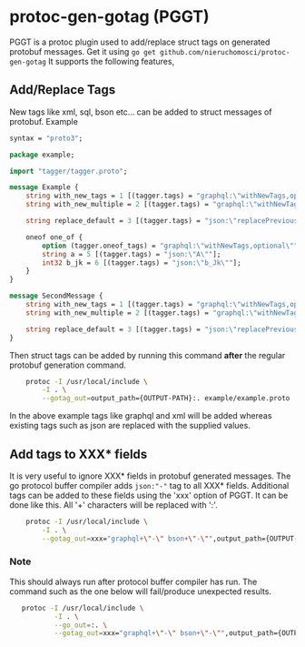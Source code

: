 # protoc-gen-gotag (PGGT)

PGGT is a protoc plugin used to add/replace struct tags on generated protobuf messages.
Get  it using `go get github.com/nieruchomosci/protoc-gen-gotag` It supports the following features,

## Add/Replace Tags

New tags like xml, sql, bson etc... can be added to struct messages of protobuf. Example

```proto
syntax = "proto3";

package example;

import "tagger/tagger.proto";

message Example {
    string with_new_tags = 1 [(tagger.tags) = "graphql:\"withNewTags,optional\"" ];
    string with_new_multiple = 2 [(tagger.tags) = "graphql:\"withNewTags,optional\" xml:\"multi,omitempty\"" ];

    string replace_default = 3 [(tagger.tags) = "json:\"replacePrevious\""] ;

    oneof one_of {
        option (tagger.oneof_tags) = "graphql:\"withNewTags,optional\"";
        string a = 5 [(tagger.tags) = "json:\"A\""];
        int32 b_jk = 6 [(tagger.tags) = "json:\"b_Jk\""];
    }
}

message SecondMessage {
    string with_new_tags = 1 [(tagger.tags) = "graphql:\"withNewTags,optional\"" ];
    string with_new_multiple = 2 [(tagger.tags) = "graphql:\"withNewTags,optional\" xml:\"multi,omitempty\"" ];

    string replace_default = 3 [(tagger.tags) = "json:\"replacePrevious\""] ;
}
```

Then struct tags can be added by running this command **after** the regular protobuf generation command.

```bash
    protoc -I /usr/local/include \
        -I . \
        --gotag_out=output_path={OUTPUT-PATH}:. example/example.proto
```

In the above example tags like graphql and xml will be added whereas existing tags such as json are replaced with the supplied values.

## Add tags to XXX* fields

It is very useful to ignore XXX* fields in protobuf generated messages. The go protocol buffer compiler adds ```json:"-"``` tag to all XXX* fields. Additional tags can be added to these fields using the 'xxx' option of PGGT. It can be done like this. All '+' characters will be replaced with ':'.

```bash
    protoc -I /usr/local/include \
        -I . \
        --gotag_out=xxx="graphql+\"-\" bson+\"-\"",output_path={OUTPUT-PATH}:. example/example.proto
```

### Note

This should always run after protocol buffer compiler has run. The command such as the one below will fail/produce unexpected results.

 ```bash
    protoc -I /usr/local/include \
            -I . \
            --go_out=:. \
            --gotag_out=xxx="graphql+\"-\" bson+\"-\"",output_path={OUTPUT-PATH}:. example/example.proto
```
